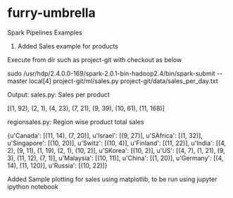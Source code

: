 # furry-umbrella
Spark Pipelines Examples

1. Added Sales example for products

Execute from dir such as project-git with checkout as below

sudo /usr/hdp/2.4.0.0-169/spark-2.0.1-bin-hadoop2.4/bin/spark-submit --master local[4] project-git/ml/sales.py project-git/data/sales_per_day.txt


Output:
sales.py: Sales per product

[(1, 92), (2, 1), (4, 23), (7, 21), (9, 39), (10, 61), (11, 168)]

regionsales.py: Region wise product total sales

{u'Canada': [(11, 14), (7, 20)], u'Israel': [(9, 27)], u'SAfrica': [(1, 32)], u'Singapore': [(10, 20)], u'Switz': [(10, 4)], u'Finland': [(11, 22)], u'India': [(4, 2), (9, 11), (1, 19), (2, 1), (10, 2)], u'SKorea': [(10, 2)], u'US': [(4, 7), (1, 21), (9, 3), (11, 12), (7, 1)], u'Malaysia': [(10, 11)], u'China': [(1, 20)], u'Germany': [(4, 14), (11, 120)], u'Russia': [(10, 22)]}


Added Sample plotting for sales using matplotlib, to be run using jupyter ipython notebook
